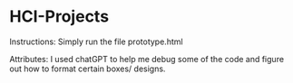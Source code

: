 # HCI-Projects

Instructions: Simply run the file prototype.html

Attributes: I used chatGPT to help me debug some of the code and figure out how to format certain boxes/ designs.
